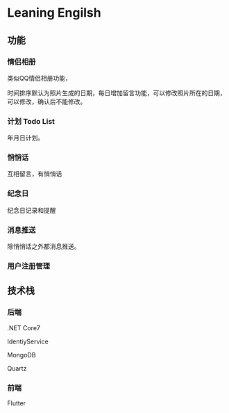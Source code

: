 

# Leaning Engilsh



## 功能



### 情侣相册

类似QQ情侣相册功能，

时间排序默认为照片生成的日期，每日增加留言功能，可以修改照片所在的日期，可以修改，确认后不能修改。



### 计划 Todo List

年月日计划。



### 悄悄话

互相留言，有悄悄话



### 纪念日

纪念日记录和提醒



### 消息推送

除悄悄话之外都消息推送。



### 用户注册管理



## 技术栈



### 后端

.NET Core7

IdentiyService

MongoDB

Quartz



### 前端

Flutter











